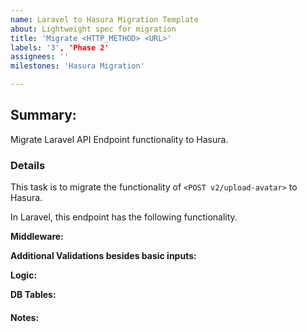 ```yaml
---
name: Laravel to Hasura Migration Template
about: Lightweight spec for migration
title: 'Migrate <HTTP_METHOD> <URL>'
labels: '3', 'Phase 2' 
assignees: ''
milestones: 'Hasura Migration'

---
```

## Summary:
Migrate <ENDPOINT NAME> Laravel API Endpoint functionality to Hasura.

### Details
This task is to migrate the functionality of `<POST v2/upload-avatar>` to Hasura.

In Laravel, this endpoint has the following functionality.

**Middleware:** <MIDDLEWARE>

**Additional Validations besides basic inputs:**
<VALIDATION>

**Logic:**
<LOGIC>

**DB Tables:**
<TABLES>

#### Notes: